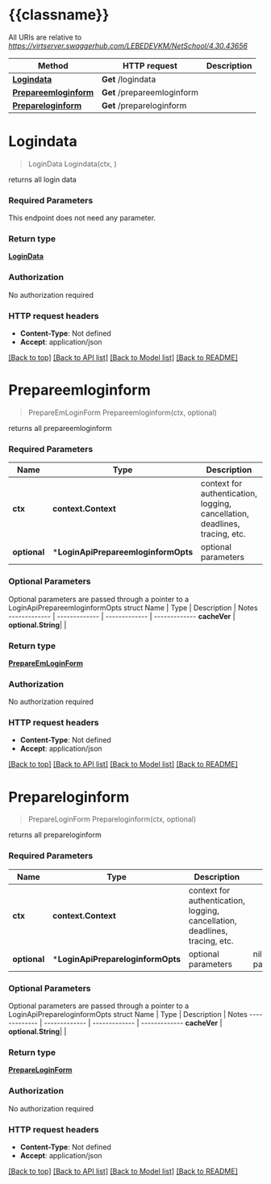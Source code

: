 # {{classname}}

All URIs are relative to *https://virtserver.swaggerhub.com/LEBEDEVKM/NetSchool/4.30.43656*

Method | HTTP request | Description
------------- | ------------- | -------------
[**Logindata**](LoginApi.md#Logindata) | **Get** /logindata | 
[**Prepareemloginform**](LoginApi.md#Prepareemloginform) | **Get** /prepareemloginform | 
[**Prepareloginform**](LoginApi.md#Prepareloginform) | **Get** /prepareloginform | 

# **Logindata**
> LoginData Logindata(ctx, )


returns all login data

### Required Parameters
This endpoint does not need any parameter.

### Return type

[**LoginData**](LoginData.md)

### Authorization

No authorization required

### HTTP request headers

 - **Content-Type**: Not defined
 - **Accept**: application/json

[[Back to top]](#) [[Back to API list]](../README.md#documentation-for-api-endpoints) [[Back to Model list]](../README.md#documentation-for-models) [[Back to README]](../README.md)

# **Prepareemloginform**
> PrepareEmLoginForm Prepareemloginform(ctx, optional)


returns all prepareemloginform

### Required Parameters

Name | Type | Description  | Notes
------------- | ------------- | ------------- | -------------
 **ctx** | **context.Context** | context for authentication, logging, cancellation, deadlines, tracing, etc.
 **optional** | ***LoginApiPrepareemloginformOpts** | optional parameters | nil if no parameters

### Optional Parameters
Optional parameters are passed through a pointer to a LoginApiPrepareemloginformOpts struct
Name | Type | Description  | Notes
------------- | ------------- | ------------- | -------------
 **cacheVer** | **optional.String**|  | 

### Return type

[**PrepareEmLoginForm**](PrepareEmLoginForm.md)

### Authorization

No authorization required

### HTTP request headers

 - **Content-Type**: Not defined
 - **Accept**: application/json

[[Back to top]](#) [[Back to API list]](../README.md#documentation-for-api-endpoints) [[Back to Model list]](../README.md#documentation-for-models) [[Back to README]](../README.md)

# **Prepareloginform**
> PrepareLoginForm Prepareloginform(ctx, optional)


returns all prepareloginform

### Required Parameters

Name | Type | Description  | Notes
------------- | ------------- | ------------- | -------------
 **ctx** | **context.Context** | context for authentication, logging, cancellation, deadlines, tracing, etc.
 **optional** | ***LoginApiPrepareloginformOpts** | optional parameters | nil if no parameters

### Optional Parameters
Optional parameters are passed through a pointer to a LoginApiPrepareloginformOpts struct
Name | Type | Description  | Notes
------------- | ------------- | ------------- | -------------
 **cacheVer** | **optional.String**|  | 

### Return type

[**PrepareLoginForm**](PrepareLoginForm.md)

### Authorization

No authorization required

### HTTP request headers

 - **Content-Type**: Not defined
 - **Accept**: application/json

[[Back to top]](#) [[Back to API list]](../README.md#documentation-for-api-endpoints) [[Back to Model list]](../README.md#documentation-for-models) [[Back to README]](../README.md)

